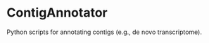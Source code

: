 ContigAnnotator
===============

Python scripts for annotating contigs (e.g., de novo transcriptome).
